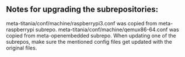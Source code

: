 ## Notes for upgrading the subrepositories:
meta-titania/conf/machine/raspberrypi3.conf was copied from meta-raspberrypi subrepo.
meta-titania/conf/machine/qemux86-64.conf was copied from meta-openembedded subrepo.
When updating one of the subrepos, make sure the mentioned config files get updated with the original files.
